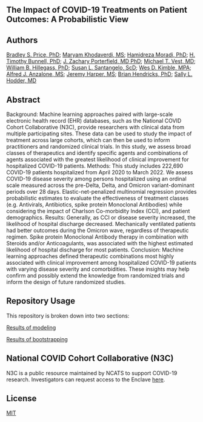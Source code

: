 ## The Impact of COVID-19 Treatments on Patient Outcomes: A Probabilistic View 

## Authors
[Bradley S. Price, PhD](https://business.wvu.edu/faculty-and-staff/directory/profile?pid=273); [Maryam Khodaverdi, MS](https://directory.hsc.wvu.edu/Profile/61365);  [Hamidreza Moradi, PhD](https://umc.edu/facultyprofile/moradi_hamidreza/); [H. Timothy Bunnell, PhD](https://www.nemoursresearch.org/snap/user/5); [J. Zachary Porterfield, MD PhD](https://med.uky.edu/users/jpo284); [Michael T. Vest, MD](https://doctors.christianacare.org/provider/Michael+T.+Vest/844978); [William B. Hillegass, PhD](https://www.umc.edu/FacultyProfile/Hillegass_William_B/); [Susan L. Santangelo, ScD](https://mmcri.org/?page_id=9111); [Wes D. Kimble, MPA](https://directory.hsc.wvu.edu/Profile/39623); [Alfred J. Anzalone, MS](https://www.unmc.edu/bmi/current-students/student-bios/anzalone-jerrod-bio.html); [Jeremy Harper, MS](https://owlhealthworks.com/);  [Brian Hendricks, PhD](https://directory.hsc.wvu.edu/Profile/52462);  [Sally L. Hodder, MD](https://directory.hsc.wvu.edu/Profile/41751)

## Abstract
Background: Machine learning approaches paired with large-scale electronic health record (EHR) databases, such as the National COVID Cohort Collaborative (N3C), provide researchers with clinical data from multiple participating sites. These data can be used to study the impact of treatment across large cohorts, which can then be used to inform practitioners and randomized clinical trials. In this study, we assess broad classes of therapeutics and identify specific agents and combinations of agents associated with the greatest likelihood of clinical improvement for hospitalized COVID-19 patients.
Methods: This study includes 222,690 COVID-19 patients hospitalized from April 2020 to March 2022. We assess COVID-19 disease severity among persons hospitalized using an ordinal scale measured across the pre-Delta, Delta, and Omicron variant-dominant periods over 28 days. Elastic-net-penalized multinomial regression provides probabilistic estimates to evaluate the effectiveness of treatment classes (e.g. Antivirals, Antibiotics, spike protein Monoclonal Antibodies) while considering the impact of Charlson Co-morbidity Index (CCI), and patient demographics. 
Results: Generally, as CCI or disease severity increased, the likelihood of hospital discharge decreased. Mechanically ventilated patients had better outcomes during the Omicron wave, regardless of therapeutic regimen. Spike protein Monoclonal Antibody therapy in combination with Steroids and/or Anticoagulants, was associated with the highest estimated likelihood of hospital discharge for most patients. 
Conclusion: Machine learning approaches defined therapeutic combinations most highly associated with clinical improvement among hospitalized COVID-19 patients with varying disease severity and comorbidities. These insights may help confirm and possibly extend the knowledge from randomized trials and inform the design of future randomized studies.


## Repository Usage
This repository is broken down into two sections: 

[Results of modeling](https://github.com/National-Clinical-Cohort-Collaborative/CS-Rural-Health/tree/main/medication-groups/model-results)

[Results of bootstrapping](https://github.com/National-Clinical-Cohort-Collaborative/CS-Rural-Health/tree/main/medication-groups/bootstrap-results)

## National COVID Cohort Collaborative (N3C)
N3C is a public resource maintained by NCATS to support COVID-19 research. Investigators can request access to the Enclave [here](https://ncats.nih.gov/n3c/about/applying-for-access).


## License
[MIT](https://choosealicense.com/licenses/mit/)
